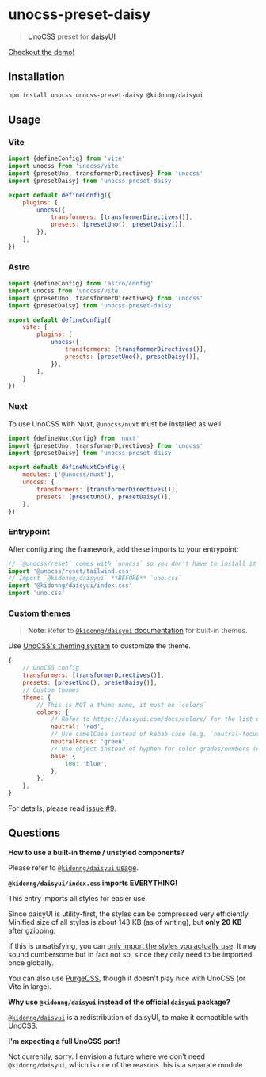 # unocss-preset-daisy

> [UnoCSS](https://github.com/unocss/unocss) preset for [daisyUI](https://github.com/saadeghi/daisyui)

[Checkout the demo!](https://unocss-preset-daisy.vercel.app/)

## Installation

```sh
npm install unocss unocss-preset-daisy @kidonng/daisyui
```

## Usage

### Vite

```js
import {defineConfig} from 'vite'
import unocss from 'unocss/vite'
import {presetUno, transformerDirectives} from 'unocss'
import {presetDaisy} from 'unocss-preset-daisy'

export default defineConfig({
	plugins: [
		unocss({
			transformers: [transformerDirectives()],
			presets: [presetUno(), presetDaisy()],
		}),
	],
})
```

### Astro

```js
import {defineConfig} from 'astro/config'
import unocss from 'unocss/vite'
import {presetUno, transformerDirectives} from 'unocss'
import {presetDaisy} from 'unocss-preset-daisy'

export default defineConfig({
	vite: {
		plugins: [
			unocss({
				transformers: [transformerDirectives()],
				presets: [presetUno(), presetDaisy()],
			}),
		],
	}
})
```

### Nuxt

To use UnoCSS with Nuxt, `@unocss/nuxt` must be installed as well.

```js
import {defineNuxtConfig} from 'nuxt'
import {presetUno, transformerDirectives} from 'unocss'
import {presetDaisy} from 'unocss-preset-daisy'

export default defineNuxtConfig({
	modules: ['@unocss/nuxt'],
	unocss: {
		transformers: [transformerDirectives()],
		presets: [presetUno(), presetDaisy()],
	},
})
```

### Entrypoint

After configuring the framework, add these imports to your entrypoint:

```js
// `@unocss/reset` comes with `unocss` so you don't have to install it separately
import '@unocss/reset/tailwind.css'
// Import `@kidonng/daisyui` **BEFORE** `uno.css`
import '@kidonng/daisyui/index.css'
import 'uno.css'
```

### Custom themes

> **Note**: Refer to [`@kidonng/daisyui` documentation](https://github.com/kidonng/daisyui#themes) for built-in themes.

Use [UnoCSS's theming system](https://github.com/unocss/unocss#extend-theme) to customize the theme.

```js
{
	// UnoCSS config
	transformers: [transformerDirectives()],
	presets: [presetUno(), presetDaisy()],
	// Custom themes
	theme: {
		// This is NOT a theme name, it must be `colors`
		colors: {
			// Refer to https://daisyui.com/docs/colors/ for the list of color names
			neutral: 'red',
			// Use camelCase instead of kebab-case (e.g. `neutral-focus`)
			neutralFocus: 'green',
			// Use object instead of hyphen for color grades/numbers (e.g. `base-100`)
			base: {
				100: 'blue',
			},
		},
	},
}
```

For details, please read [issue #9](https://github.com/kidonng/unocss-preset-daisy/issues/9#issuecomment-1452292840).

## Questions

**How to use a built-in theme / unstyled components?**

Please refer to [`@kidonng/daisyui` usage](https://github.com/kidonng/daisyui#usage).

**`@kidonng/daisyui/index.css` imports EVERYTHING!**

This entry imports all styles for easier use.

Since daisyUI is utility-first, the styles can be compressed very efficiently. Minified size of all styles is about 143 KB (as of writing), but **only 20 KB** after gzipping.

If this is unsatisfying, you can [only import the styles you actually use](https://github.com/kidonng/daisyui#usage). It may sound cumbersome but in fact not so, since they only need to be imported once globally.

You can also use [PurgeCSS](https://purgecss.com/), though it doesn't play nice with UnoCSS (or Vite in large).

**Why use `@kidonng/daisyui` instead of the official `daisyui` package?**

[`@kidonng/daisyui`](https://github.com/kidonng/daisyui) is a redistribution of daisyUI, to make it compatible with UnoCSS.

**I'm expecting a full UnoCSS port!**

Not currently, sorry. I envision a future where we don't need `@kidonng/daisyui`, which is one of the reasons this is a separate module.
